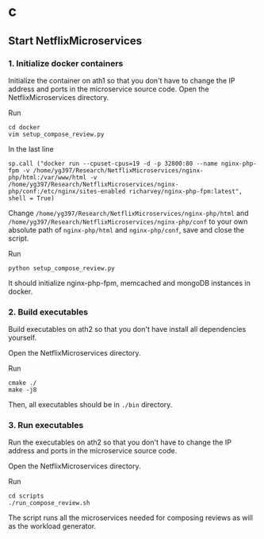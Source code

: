 # c

## Start NetflixMicroservices

### 1. Initialize docker containers
Initialize the container on ath1 so that you don't have to change the IP address and ports in the microservice source code. 
Open the NetflixMicroservices directory. 

Run
```
cd docker
vim setup_compose_review.py
```
In the last line

```
sp.call ("docker run --cpuset-cpus=19 -d -p 32800:80 --name nginx-php-fpm -v /home/yg397/Research/NetflixMicroservices/nginx-php/html:/var/www/html -v /home/yg397/Research/NetflixMicroservices/nginx-php/conf:/etc/nginx/sites-enabled richarvey/nginx-php-fpm:latest", shell = True)
```
Change `/home/yg397/Research/NetflixMicroservices/nginx-php/html` and `/home/yg397/Research/NetflixMicroservices/nginx-php/conf` to your own absolute path of `nginx-php/html` and `nginx-php/conf`, save and close the script.

Run
```
python setup_compose_review.py
```
It should initialize nginx-php-fpm, memcached and mongoDB instances in docker. 

### 2. Build executables
Build executables on ath2 so that you don't have install all dependencies yourself. 

Open the NetflixMicroservices directory. 

Run
```
cmake ./
make -j8
```
Then, all executables should be in `./bin` directory. 

### 3. Run executables
Run the executables on ath2 so that you don't have to change the IP address and ports in the microservice source code. 

Open the NetflixMicroservices directory. 

Run
```
cd scripts
./run_compose_review.sh
```
The script runs all the microservices needed for composing reviews as will as the workload generator. 



